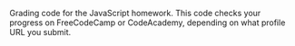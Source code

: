 
Grading code for the JavaScript homework. This code checks
your progress on FreeCodeCamp or CodeAcademy, depending on
what profile URL you submit.
